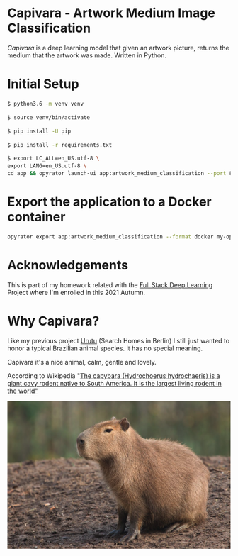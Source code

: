 Capivara - Artwork Medium Image Classification
=====================================

*Capivara* is a deep learning model that given an artwork picture, returns the medium that the artwork was made. Written in Python. 

Initial Setup
=====================================

```bash
$ python3.6 -m venv venv
```

```bash
$ source venv/bin/activate
```

```bash
$ pip install -U pip
```

```bash
$ pip install -r requirements.txt
```

```bash
$ export LC_ALL=en_US.utf-8 \
export LANG=en_US.utf-8 \
cd app && opyrator launch-ui app:artwork_medium_classification --port 8051
```


Export the application to a Docker container
=====================================

```bash
opyrator export app:artwork_medium_classification --format docker my-opyrator:latest
```

Acknowledgements
=====================================
This is part of my homework related with the [Full Stack Deep Learning](https://fullstackdeeplearning.com/) Project where I'm enrolled in this 2021 Autumn.


Why Capivara?
=====================================
Like my previous project [Urutu](https://github.com/fclesio/urutu-rent-home) (Search Homes in Berlin) I still just wanted to honor a typical Brazilian animal species. It has no special meaning. 

Capivara it's a nice animal, calm, gentle and lovely. 

According to Wikipedia "[The capybara (Hydrochoerus hydrochaeris) is a giant cavy rodent native to South America. It is the largest living rodent in the world"](https://en.wikipedia.org/wiki/Capybara)

![alt text](./images/capivara.png)